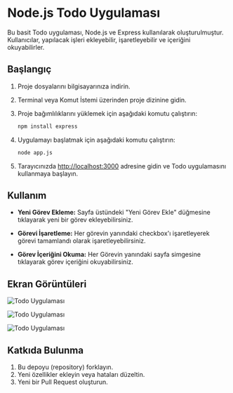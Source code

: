 # Node.js Todo Uygulaması

Bu basit Todo uygulaması, Node.js ve Express kullanılarak oluşturulmuştur. Kullanıcılar, yapılacak işleri ekleyebilir, işaretleyebilir ve içeriğini okuyabilirler.

## Başlangıç

1. Proje dosyalarını bilgisayarınıza indirin.

2. Terminal veya Komut İstemi üzerinden proje dizinine gidin.

3. Proje bağımlılıklarını yüklemek için aşağıdaki komutu çalıştırın:

    ```bash
    npm install express
    ```

4. Uygulamayı başlatmak için aşağıdaki komutu çalıştırın:

    ```bash
    node app.js
    ```

5. Tarayıcınızda [http://localhost:3000](http://localhost:3000) adresine gidin ve Todo uygulamasını kullanmaya başlayın.

## Kullanım

- **Yeni Görev Ekleme:** Sayfa üstündeki "Yeni Görev Ekle" düğmesine tıklayarak yeni bir görev ekleyebilirsiniz.

- **Görevi İşaretleme:** Her görevin yanındaki checkbox'ı işaretleyerek görevi tamamlandı olarak işaretleyebilirsiniz.

- **Görev İçeriğini Okuma:** Her Görevin yanındaki sayfa simgesine tıklayarak görev içeriğini okuyabilirsiniz.

## Ekran Görüntüleri
![Todo Uygulaması](./screenshots/todo-app-screenshot1.jpg)

![Todo Uygulaması](./screenshots/todo-app-screenshot2.jpg)

![Todo Uygulaması](./screenshots/todo-app-screenshot3.jpg)


## Katkıda Bulunma

1. Bu depoyu (repository) forklayın.
2. Yeni özellikler ekleyin veya hataları düzeltin.
3. Yeni bir Pull Request oluşturun.
